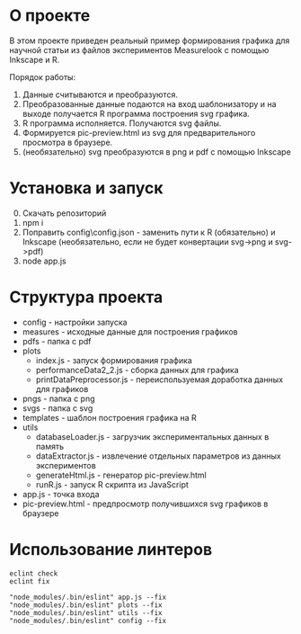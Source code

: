 # О проекте

В этом проекте приведен реальный пример формирования графика для научной статьи из файлов экспериментов Measurelook с 
помощью Inkscape и R.

Порядок работы:
1. Данные считываются и преобразуются.
2. Преобразованные данные подаются на вход шаблонизатору и на выходе получается R программа построения svg графика.
3. R программа исполняется. Получаются svg файлы.
4. Формируется pic-preview.html из svg для предварительного просмотра в браузере.
5. (необязательно) svg преобразуются в png и pdf с помощью Inkscape

# Установка и запуск

0. Скачать репозиторий
1. npm i
2. Поправить config\config.json - заменить пути к R (обязательно) и Inkscape (необязательно, если не будет конвертации svg->png и svg->pdf) 
3. node app.js

# Структура проекта

- config - настройки запуска
- measures - исходные данные для построения графиков
- pdfs - папка с pdf
- plots 
    - index.js - запуск формирования графика
    - performanceData2_2.js - сборка данных для графика
    - printDataPreprocessor.js - переиспользуемая доработка данных для графиков
- pngs - папка с png
- svgs - папка с svg
- templates - шаблон построения графика на R
- utils
    - databaseLoader.js - загрузчик экспериментальных данных в память
    - dataExtractor.js - извлечение отдельных параметров из данных экспериментов
    - generateHtml.js - генератор pic-preview.html
    - runR.js - запуск R скрипта из JavaScript 
- app.js - точка входа
- pic-preview.html - предпросмотр получившихся svg графиков в браузере

# Использование линтеров

    eclint check 
    eclint fix 

    "node_modules/.bin/eslint" app.js --fix
    "node_modules/.bin/eslint" plots --fix
    "node_modules/.bin/eslint" utils --fix
    "node_modules/.bin/eslint" config --fix
